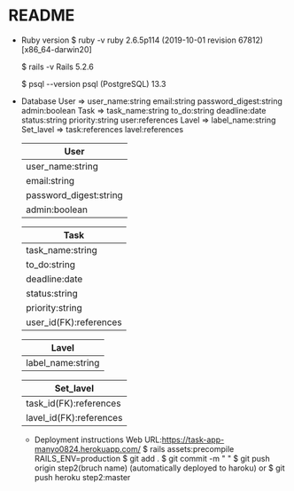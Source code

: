 # README

* Ruby version
  $ ruby -v
  ruby 2.6.5p114 (2019-10-01 revision 67812) [x86_64-darwin20]

  $ rails -v
  Rails 5.2.6

  $ psql --version
  psql (PostgreSQL) 13.3


* Database
  User => user_name:string email:string password_digest:string admin:boolean
  Task => task_name:string to_do:string deadline:date status:string priority:string user:references
  Lavel => label_name:string
  Set_lavel => task:references lavel:references
  
    | User                   | 
    | ---------------------- | 
    | user_name:string       | 
    | email:string           | 
    | password_digest:string | 
    | admin:boolean          | 

    | Task                   | 
    | -----------------------| 
    | task_name:string       | 
    | to_do:string           | 
    | deadline:date          | 
    | status:string          | 
    | priority:string        | 
    | user_id(FK):references | 

    | Lavel             | 
    | ----------------- | 
    | label_name:string | 

    | Set_lavel                | 
    | ------------------------ | 
    | task_id(FK):references   | 
    | lavel_id(FK):references  | 

    * Deployment instructions
    Web URL:https://task-app-manyo0824.herokuapp.com/
      $ rails assets:precompile RAILS_ENV=production
      $ git add .
      $ git commit -m "  "
      $ git push origin step2(bruch name)
      (automatically deployed to haroku)
      or
      $ git push heroku step2:master